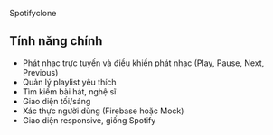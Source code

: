 Spotifyclone


## Tính năng chính

-  Phát nhạc trực tuyến và điều khiển phát nhạc (Play, Pause, Next, Previous)
-  Quản lý playlist yêu thích
-  Tìm kiếm bài hát, nghệ sĩ
-  Giao diện tối/sáng
- Xác thực người dùng (Firebase hoặc Mock)
-  Giao diện responsive, giống Spotify
